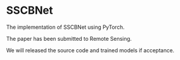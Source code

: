 # SSCBNet
The implementation of SSCBNet using PyTorch.

The paper has been submitted to Remote Sensing. 

We will released the source code and trained models if acceptance.
